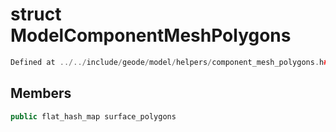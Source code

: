 # struct ModelComponentMeshPolygons

```cpp
Defined at ../../include/geode/model/helpers/component_mesh_polygons.h#58
```

## Members

```cpp
public flat_hash_map surface_polygons

```



